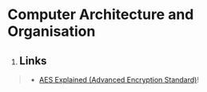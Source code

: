 # Computer Architecture and Organisation

1) ## Links
> - [AES Explained (Advanced Encryption Standard)](https://youtu.be/O4xNJsjtN6E?si=DUMPy37Y0uOY-zBS)!

